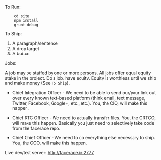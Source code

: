 To Run:
```
    cd site
    npm install
    grunt debug
```

To Ship:

1. A paragraph/sentence
2. A drop target
3. A button


Jobs:

A job may be staffed by one or more persons. All jobs offer equal equity stake in the project. Do a job, have equity. Equity is worthless until we ship and make money (See `To Ship`).

* Chief Integration Officer - We need to be able to send our/your link out over every known text-based platform (think email, text message, Twitter, Facebook, Google+, etc., etc.). You, the CIO, will make this happen.

* Chief RTC Officer - We need to actually transfer files. You, the CRTCO, will make this happen. Basically you just need to selectively take code from the facerace repo.

* Chief Chief Officer - We need to do everything else necessary to ship. You, the CCO, will make this happen.


Live dev/test server: http://facerace.in:2777